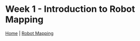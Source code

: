 # Week 1 - Introduction to Robot Mapping

[Home](../../../../README.md) | [Robot Mapping](../robotMapping.md)
